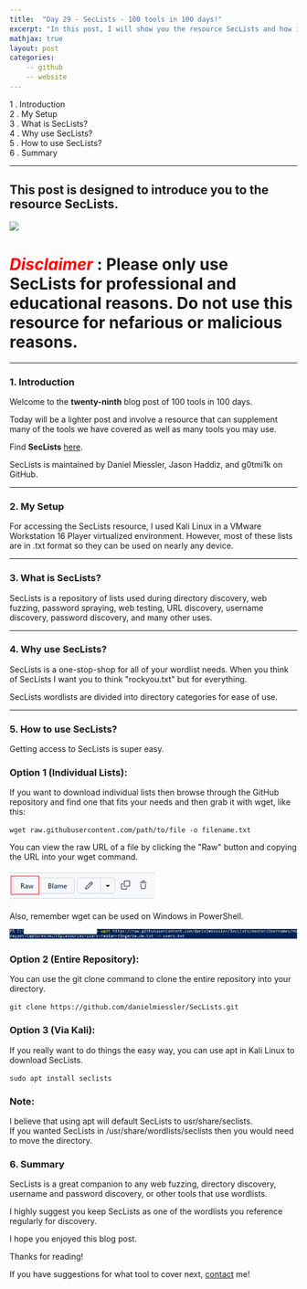 ```yaml
---
title:  "Day 29 - SecLists - 100 tools in 100 days!"
excerpt: "In this post, I will show you the resource SecLists and how it works."
mathjax: true
layout: post
categories:
    -- github
    -- website
---
```


1 . Introduction
<br>
2 . My Setup
<br>
3 . What is SecLists?
<br>
4 . Why use SecLists?
<br>
5 . How to use SecLists?
<br>
6 . Summary

---

## This post is designed to introduce you to the resource SecLists.

![](https://camo.githubusercontent.com/4d896bee4b001c4266cc8de1ab50e584fc7c8ab5e4871f000768c38174f4657a/68747470733a2f2f64616e69656c6d696573736c65722e636f6d2f696d616765732f7365636c697374732d6c6f6e672e706e67)

# <span style="color:red">***Disclaimer***</span> : **Please only use SecLists for professional and educational reasons. Do not use this resource for nefarious or malicious reasons.**

---

### 1. **Introduction**

Welcome to the **twenty-ninth** blog post of 100 tools in 100 days.<br> 

Today will be a lighter post and involve a resource that can supplement many of the tools we have covered as well as many tools you may use. 

Find **SecLists** [here](https://github.com/danielmiessler/SecLists/).

SecLists is maintained by Daniel Miessler, Jason Haddiz, and g0tmi1k on GitHub.

---

### 2. **My Setup**

For accessing the SecLists resource, I used Kali Linux in a VMware Workstation 16 Player virtualized environment. However, most of these lists are in .txt format so they can be used on nearly any device. 

---

### 3. **What is SecLists?**

SecLists is a repository of lists used during directory discovery, web fuzzing, password spraying, web testing, URL discovery, username discovery, password discovery, and many other uses. 

---

### 4. **Why use SecLists?**

SecLists is a one-stop-shop for all of your wordlist needs. 
When you think of SecLists I want you to think "rockyou.txt" but for everything. 

SecLists wordlists are divided into directory categories for ease of use.

---

### 5. **How to use SecLists?**

Getting access to SecLists is super easy. 

### **Option 1 (Individual Lists):**
If you want to download individual lists then browse through the GitHub repository and find one that fits your needs and then grab it with wget, like this:

`wget raw.githubusercontent.com/path/to/file -o filename.txt`

You can view the raw URL of a file by clicking the "Raw" button and copying the URL into your wget command.

![](https://raw.githubusercontent.com/matthewomccorkle/matthewomccorkle.github.io/master/_posts/assets/100%20tools/seclists/seclists.PNG)

Also, remember wget can be used on Windows in PowerShell.

![](https://raw.githubusercontent.com/matthewomccorkle/matthewomccorkle.github.io/master/_posts/assets/100%20tools/seclists/seclists1.PNG)

### **Option 2 (Entire Repository):**

You can use the git clone command to clone the entire repository into your directory.

`git clone https://github.com/danielmiessler/SecLists.git`

### **Option 3 (Via Kali):**

If you really want to do things the easy way, you can use apt in Kali Linux to download SecLists.

`sudo apt install seclists`

### Note: 

I believe that using apt will default SecLists to usr/share/seclists. 
<br>If you wanted SecLists in /usr/share/wordlists/seclists then you would need to move the directory. 

### 6. **Summary**

SecLists is a great companion to any web fuzzing, directory discovery, username and password discovery, or other tools that use wordlists. 

I highly suggest you keep SecLists as one of the wordlists you reference regularly for discovery. 

I hope you enjoyed this blog post.

Thanks for reading!<br>

If you have suggestions for what tool to cover next, [contact](mailto:matthew.o.mccorkle@gmail.com) me!
